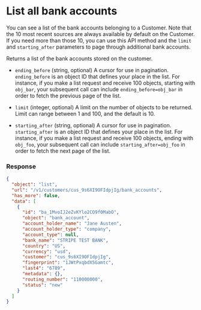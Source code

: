 # List all bank accounts

You can see a list of the bank accounts belonging to a Customer. Note that the 10 most recent sources are always available by default on the Customer. If you need more than those 10, you can use this API method and the `limit` and `starting_after` parameters to page through additional bank accounts.

Returns a list of the bank accounts stored on the customer.

- `ending_before` (string, optional)
  A cursor for use in pagination. `ending_before` is an object ID that defines your place in the list. For instance, if you make a list request and receive 100 objects, starting with `obj_bar`, your subsequent call can include `ending_before=obj_bar` in order to fetch the previous page of the list.

- `limit` (integer, optional)
  A limit on the number of objects to be returned. Limit can range between 1 and 100, and the default is 10.

- `starting_after` (string, optional)
  A cursor for use in pagination. `starting_after` is an object ID that defines your place in the list. For instance, if you make a list request and receive 100 objects, ending with `obj_foo`, your subsequent call can include `starting_after=obj_foo` in order to fetch the next page of the list.

### Response

```json
{
  "object": "list",
  "url": "/v1/customers/cus_9s6XI9OFIdpjIg/bank_accounts",
  "has_more": false,
  "data": [
    {
      "id": "ba_1MvoIJ2eZvKYlo2CO9f0MabO",
      "object": "bank_account",
      "account_holder_name": "Jane Austen",
      "account_holder_type": "company",
      "account_type": null,
      "bank_name": "STRIPE TEST BANK",
      "country": "US",
      "currency": "usd",
      "customer": "cus_9s6XI9OFIdpjIg",
      "fingerprint": "1JWtPxqbdX5Gamtc",
      "last4": "6789",
      "metadata": {},
      "routing_number": "110000000",
      "status": "new"
    }
  ]
}
```